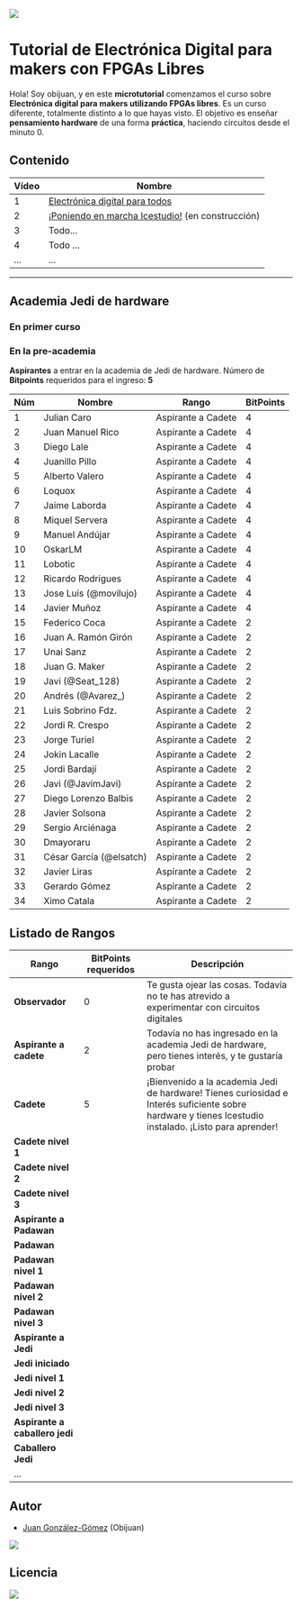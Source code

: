 ![](https://github.com/Obijuan/digital-electronics-with-open-FPGAs-tutorial/raw/master/wiki/portada/alicia-maker.jpg)

# Tutorial de Electrónica Digital para makers con FPGAs Libres

Hola! Soy obijuan, y en este **microtutorial** comenzamos el curso sobre **Electrónica digital para makers utilizando FPGAs libres**. Es un curso diferente, totalmente distinto a lo que hayas visto. El objetivo es enseñar **pensamiento hardware** de una forma **práctica**, haciendo circuitos desde el minuto 0.

## Contenido

| Vídeo | Nombre  |
|-------|---------|
| 1 | [Electrónica digital para todos](https://github.com/Obijuan/digital-electronics-with-open-FPGAs-tutorial/wiki/Video-1:-Electr%C3%B3nica-digital-para-todos)    |
| 2 | [¡Poniendo en marcha Icestudio!](https://github.com/Obijuan/digital-electronics-with-open-FPGAs-tutorial/wiki/V%C3%ADdeo-2:-%C2%A1Poniendo-en-marcha-Icestudio!) (en construcción)  |
| 3 | Todo... |
| 4 | Todo ... |
|...|...|


----------------------------------------------------
## Academia Jedi de hardware

### En primer curso

### En la pre-academia

**Aspirantes** a entrar en la academia de Jedi de hardware. Número de **Bitpoints** requeridos para el ingreso: **5**

|Núm|  Nombre               |  Rango             |  BitPoints |
|------|-----------------------|--------------------|------------|
|1     | Julian Caro           | Aspirante a Cadete | 4 |
|2     | Juan Manuel Rico      | Aspirante a Cadete | 4 |
|3     | Diego Lale            | Aspirante a Cadete | 4 |
|4     | Juanillo Pillo        | Aspirante a Cadete | 4 |
|5     | Alberto Valero        | Aspirante a Cadete | 4 |
|6     | Loquox                | Aspirante a Cadete | 4 |
|7     | Jaime Laborda         | Aspirante a Cadete | 4 |
|8     | Miquel Servera        | Aspirante a Cadete | 4 |
|9     | Manuel Andújar        | Aspirante a Cadete | 4 |
|10    | OskarLM               | Aspirante a Cadete | 4 |
|11    | Lobotic               | Aspirante a Cadete | 4 |
|12    | Ricardo Rodrigues     | Aspirante a Cadete | 4 |
|13    | Jose Luis (@movilujo) | Aspirante a Cadete | 4 |
|14    | Javier Muñoz          | Aspirante a Cadete | 4 |
|15    | Federico Coca         | Aspirante a Cadete | 2 |
|16    | Juan A. Ramón Girón   | Aspirante a Cadete | 2 |
|17    | Unai Sanz             | Aspirante a Cadete | 2 |
|18    | Juan G. Maker         | Aspirante a Cadete | 2 |
|19    | Javi (@Seat_128)      | Aspirante a Cadete | 2 |
|20    | Andrés (@Avarez_)     | Aspirante a Cadete | 2 |
|21    | Luis Sobrino Fdz.     | Aspirante a Cadete | 2 |
|22    | Jordi R. Crespo       | Aspirante a Cadete | 2 |
|23    | Jorge Turiel          | Aspirante a Cadete | 2 |
|24    | Jokin Lacalle         | Aspirante a Cadete | 2 |
|25    | Jordi Bardají         | Aspirante a Cadete | 2 |
|26    | Javi (@JavimJavi)     | Aspirante a Cadete | 2 |
|27    | Diego Lorenzo Balbis  | Aspirante a Cadete | 2 |
|28    | Javier Solsona        | Aspirante a Cadete | 2 |
|29    | Sergio Arciénaga      | Aspirante a Cadete | 2 |
|30    | Dmayoraru             | Aspirante a Cadete | 2 |
|31    | César García (@elsatch) | Aspirante a Cadete | 2 |
|32    | Javier Liras            | Aspirante a Cadete | 2 |
|33    | Gerardo Gómez           | Aspirante a Cadete | 2 |
|34    | Ximo Catala             | Aspirante a Cadete | 2 |



## Listado de Rangos

| Rango          |  BitPoints requeridos  |  Descripción  |
|----------------|-------------|---------------|
| **Observador** |  0          | Te gusta ojear las cosas. Todavía no te has atrevido a experimentar con circuitos digitales
| **Aspirante a cadete** |  2  | Todavía no has ingresado en la academia Jedi de hardware, pero tienes interés, y te gustaría probar
| **Cadete**    |  5  |  ¡Bienvenido a la academia Jedi de hardware! Tienes curiosidad e Interés suficiente sobre hardware y tienes Icestudio instalado. ¡Listo para aprender!
| **Cadete nivel 1** |     |
| **Cadete nivel 2** |    |
| **Cadete nivel 3** |   |
| **Aspirante a Padawan** |  |
| **Padawan** | |
| **Padawan nivel 1** | | 
| **Padawan nivel 2** | |
| **Padawan nivel 3** | |
| **Aspirante a Jedi**| |
| **Jedi iniciado** |  |
| **Jedi nivel 1** |  |
| **Jedi nivel 2** |  |
| **Jedi nivel 3** |  |
| **Aspirante a caballero jedi** | |
| **Caballero Jedi** |  |
| ... |  |

## Autor

* [Juan González-Gómez](https://github.com/Obijuan) (Obijuan)

![](https://github.com/Obijuan/digital-electronics-with-open-FPGAs-tutorial/raw/master/wiki/portada/logos-urjc-gsyc-peloto-jderobot.png)

## Licencia

![](https://github.com/Obijuan/digital-electronics-with-open-FPGAs-tutorial/raw/master/wiki/portada/attribution-share-alike-creative-commons-license.png)

